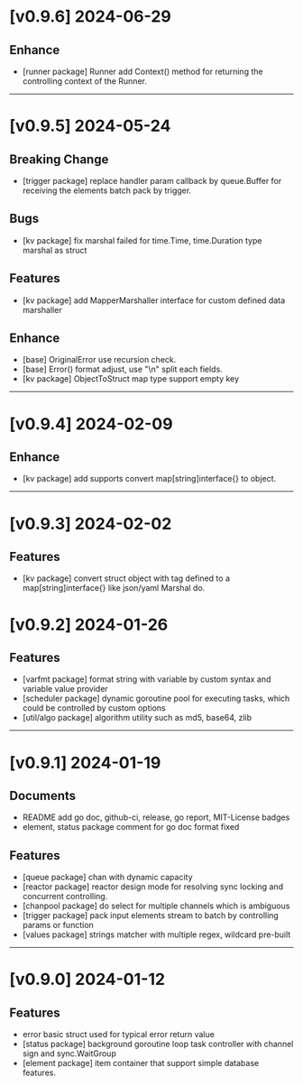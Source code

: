 # [v0.9.6] 2024-06-29
## Enhance
- [runner package] Runner add Context() method for returning the controlling context of the Runner.
---
# [v0.9.5] 2024-05-24
## Breaking Change
- [trigger package] replace handler param callback by queue.Buffer for receiving the elements batch pack by trigger.
## Bugs
- [kv package] fix marshal failed for time.Time, time.Duration type marshal as struct
## Features
- [kv package] add MapperMarshaller interface for custom defined data marshaller
## Enhance
- [base] OriginalError use recursion check.
- [base] Error() format adjust, use "\n" split each fields.
- [kv package] ObjectToStruct map type support empty key
---
# [v0.9.4] 2024-02-09
## Enhance
- [kv package] add supports convert map[string]interface{} to object.
---
# [v0.9.3] 2024-02-02
## Features
- [kv package] convert struct object with tag defined to a map[string]interface{} like json/yaml Marshal do.
# [v0.9.2] 2024-01-26
## Features
- [varfmt package] format string with variable by custom syntax and variable value provider
- [scheduler package] dynamic goroutine pool for executing tasks, which could be controlled by custom options
- [util/algo package] algorithm utility such as md5, base64, zlib
---
# [v0.9.1] 2024-01-19
## Documents
- README add go doc, github-ci, release, go report, MIT-License badges
- element, status package comment for go doc format fixed
## Features
- [queue package] chan with dynamic capacity
- [reactor package] reactor design mode for resolving sync locking and concurrent controlling.
- [chanpool package] do select for multiple channels which is ambiguous
- [trigger package] pack input elements stream to batch by controlling params or function
- [values package] strings matcher with multiple regex, wildcard pre-built
---
# [v0.9.0] 2024-01-12
## Features
- error basic struct used for typical error return value
- [status package] background goroutine loop task controller with channel sign and sync.WaitGroup
- [element package] item container that support simple database features.